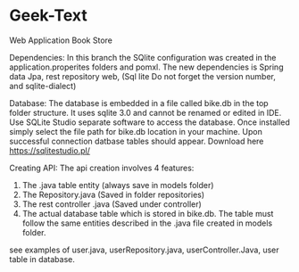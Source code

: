 # Geek-Text
Web Application Book Store

Dependencies:
In this branch the SQlite configuration was created in the application.properites folders and pomxl.
The new dependencies is Spring data Jpa, rest repository web, (Sql lite Do not forget the version number, and sqlite-dialect)

Database:
The database is embedded in a file called bike.db in the top folder structure. It uses sqlite 3.0 and cannot be renamed or edited in IDE.
Use SQLite Studio separate software to access the database. Once installed simply select the file path for bike.db location in your machine. 
Upon successful connection datbase tables should appear. Download here https://sqlitestudio.pl/

Creating API:
The api creation involves 4 features:
1. The .java table entity (always save in models folder)
2. The Repository.java (Saved in folder repositories)
3. The rest controller .java (Saved under controller)
4. The actual database table which is stored in bike.db. The table must follow the same entities described  in the .java file created in models folder.

see examples of user.java, userRepository.java, userController.Java, user table in database. 


